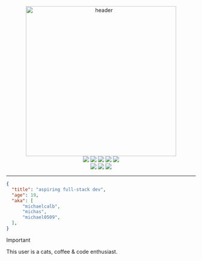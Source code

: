 <div align=center>
  <img src="https://i.ibb.co/YWdmqS1/header.png" alt="header" width=400>
</div>
<div align=center>
  <img src="https://img.shields.io/badge/TypeScript-007ACC?style=for-the-badge&logo=typescript&logoColor=white">
  <img src="https://img.shields.io/badge/React-20232A?style=for-the-badge&logo=react&logoColor=61DAFB">
  <img src="https://img.shields.io/badge/Node.js-43853D?style=for-the-badge&logo=node.js&logoColor=white">
  <img src="https://img.shields.io/badge/express.js-%23404d59.svg?style=for-the-badge&logo=express&logoColor=%2361DAFB">
  <img src="https://img.shields.io/badge/Electron-191970?style=for-the-badge&logo=Electron&logoColor=white">
</div>
<div align=center>
  <img src="https://img.shields.io/badge/javascript-%23323330.svg?style=for-the-badge&logo=javascript&logoColor=%23F7DF1E">
  <img src="https://img.shields.io/badge/HTML5-E34F26?style=for-the-badge&logo=html5&logoColor=white">
  <img src="https://img.shields.io/badge/CSS3-1572B6?style=for-the-badge&logo=css3&logoColor=white">
</div>
<hr>
<div>
  
  ```json
  {
    "title": "aspiring full-stack dev",
    "age": 19,
    "aka": [
        "michaelcalb",
        "michas",
        "michael0509",
    ],
  }
  ```
</div>

> [!IMPORTANT]
> This user is a cats, coffee & code enthusiast.
> <!-- spread the word -->
